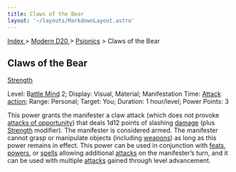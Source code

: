 ```yaml
---
title: Claws of the Bear
layout: '~/layouts/MarkdownLayout.astro'
---
```


[ Index ](/) > [ Modern D20 ](/modern.d20.srd) > [Psionics](/modern.d20.srd/psionics) > Claws of the Bear

## Claws of the Bear

[Strength](/modern.d20.srd/basics/ability.scores)

Level: B[attle Mind](/modern.d20.srd/classes/advanced/battle.mind) 2; Display:
Visual, Material; Manifestation Time: [Attack action](/modern.d20.srd/combat/attack.actions); Range: Personal; Target: You;
Duration: 1 hour/level; Power Points: 3

This power grants the manifester a claw attack (which does not provoke
[attacks of opportunity](/modern.d20.srd/combat/attacks.of.opportunity)) that
deals 1d12 points of slashing [damage](/modern.d20.srd/combat/damage) (plus
[Strength](/modern.d20.srd/basics/ability.scores) modifier). The manifester is
considered armed. The manifester cannot grasp or manipulate objects (including
[weapons](/modern.d20.srd/equipment/equipment.weapons)) as long as this power
remains in effect. This power can be used in conjunction with
[feats](/modern.d20.srd/feats), [powers](/modern.d20.srd/psionics), or
[spells](/modern.d20.srd/fx) allowing additional
[attacks](/modern.d20.srd/combat/attack.roll) on the manifester’s turn, and it
can be used with multiple [attacks](/modern.d20.srd/combat/attack.roll) gained
through level advancement.

